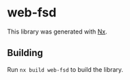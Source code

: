 # web-fsd

This library was generated with [Nx](https://nx.dev).

## Building

Run `nx build web-fsd` to build the library.
